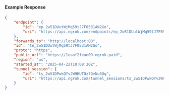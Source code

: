 <!-- Code generated for API Clients. DO NOT EDIT. -->

#### Example Response

```json
{
	"endpoint": {
		"id": "ep_2w51DUutWjMq59tJ7F0531AN2Go",
		"uri": "https://api.ngrok.com/endpoints/ep_2w51DUutWjMq59tJ7F0531AN2Go"
	},
	"forwards_to": "http://localhost:80",
	"id": "tn_2w51DUutWjMq59tJ7F0531AN2Go",
	"proto": "https",
	"public_url": "https://1eaaf2feae09.ngrok.paid",
	"region": "us",
	"started_at": "2025-04-22T10:08:20Z",
	"tunnel_session": {
		"id": "ts_2w51DPwkQYvJW9HUTOz7QvNu5Oq",
		"uri": "https://api.ngrok.com/tunnel_sessions/ts_2w51DPwkQYvJW9HUTOz7QvNu5Oq"
	}
}
```
